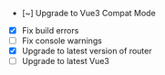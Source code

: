 - [~] Upgrade to Vue3 Compat Mode
- [x] Fix build errors
- [ ] Fix console warnings
- [x] Upgrade to latest version of router
- [ ] Upgrade to latest Vue3
